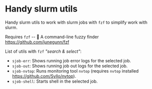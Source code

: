 # Handy slurm utils

Handy slurm utils to work with slurm jobs with `fzf` to simplify work with slurm.

Requires `fzf` -- 🌸 A command-line fuzzy finder https://github.com/junegunn/fzf

List of utils with `fzf` *"search & select"*:

* `sjob-err`: Shows running job error logs for the selected job.
* `sjob-out`: Shows running job out logs for the selected job.
* `sjob-nvtop`: Runs monitoring tool `nvtop` (requires `nvtop` installed https://github.com/Syllo/nvtop).
* `sjob-shell`: Starts shell in the selected job.


